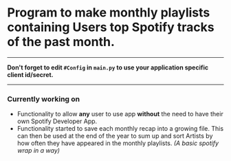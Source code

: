 # Program to make monthly playlists containing Users top Spotify tracks of the past month. 
---

 **Don't forget to edit `#Config` in `main.py` to use your application specific client id/secret.**

---


### Currently working on
  - Functionality to allow **any** user to use app **without** the need to have their own Spotify Developer App.
  - Functionality started to save each monthly recap into a growing file. This can then be used at the end of the year to sum up and sort Artists by how often they have appeared in the monthly playlists. *(A basic spotify wrap in a way)*
